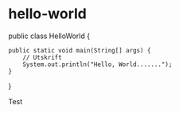 # hello-world

public class HelloWorld {

    public static void main(String[] args) {
        // Utskrift
        System.out.println("Hello, World.......");
    }

}


Test


